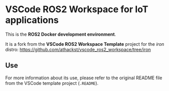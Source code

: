 # VSCode ROS2 Workspace for IoT applications

This is the **ROS2 Docker development environment**.

It is a fork from the **VSCode ROS2 Workspace Template** project for the _iron_ distro: https://github.com/athackst/vscode_ros2_workspace/tree/iron

## Use
For more information about its use, please refer to the original README file from the
VSCode template project (`.README`).
